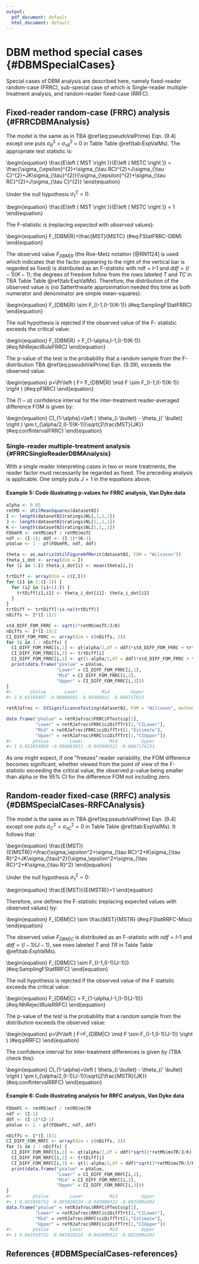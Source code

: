 ```yaml
---
output:
  pdf_document: default
  html_document: default
---
```


# DBM method special cases {#DBMSpecialCases}
Special cases of DBM analysis are described here, namely fixed-reader random-case (FRRC), sub-special case of which is Single-reader multiple-treatment analysis, and random-reader fixed-case (RRFC). 



## Fixed-reader random-case (FRRC) analysis {#FRRCDBMAnalysis}
The model is the same as in TBA \@ref(eq:pseudoValPrime) Eqn. (9.4) except one puts $\sigma_{R}^{2}$ = $\sigma_{\tau R}^{2}$ = 0 in Table Table \@ref(tab:ExpValMs). The appropriate test statistic is: 

\begin{equation}
\frac{E\left ( MST \right )}{E\left ( MSTC \right )} = \frac{\sigma_{\epsilon}^{2}+\sigma_{\tau RC}^{2}+J\sigma_{\tau C}^{2}+JK\sigma_{\tau}^{2}}{\sigma_{\epsilon}^{2}+\sigma_{\tau RC}^{2}+J\sigma_{\tau C}^{2}}
\end{equation}

Under the null hypothesis $\sigma_{\tau}^{2} = 0$:

\begin{equation}
\frac{E\left ( MST \right )}{E\left ( MSTC \right )} = 1
\end{equation}

The F-statistic is (replacing *expected* with *observed* values):

\begin{equation}
F_{DBM|R}=\frac{MST}{MSTC}
(\#eq:FStatFRRC-DBM)
\end{equation}

The observed value $F_{DBM|R}$ (the Roe-Metz notation [@RN1124] is used which indicates that the factor appearing to the right of the vertical bar is regarded as fixed) is distributed as an F-statistic with $\text{ndf}$ = $I – 1$ and $ddf = (I-1)(K-1)$; the degrees of freedom follow from the rows labeled $T$ and $TC$ in TBA Table Table \@ref(tab:ExpValMs). Therefore, the distribution of the observed value is (no Satterthwaite approximation needed this time as both numerator and denominator are simple mean-squares):

\begin{equation}
F_{DBM|R} \sim F_{I-1,(I-1)(K-1)}
(\#eq:SamplingFStatFRRC)
\end{equation}

The null hypothesis is rejected if the observed value of the F- statistic exceeds the critical value:

\begin{equation}
F_{DBM|R} > F_{1-\alpha,I-1,(I-1)(K-1)}
(\#eq:NhRejectRuleFRRC)
\end{equation}

The p-value of the test is the probability that a random sample from the F-distribution TBA \@ref(eq:pseudoValPrime) Eqn. (9.39), exceeds the observed value:

\begin{equation}
p=\Pr\left ( F> F_{DBM|R} \mid F \sim F_{I-1,(I-1)(K-1)} \right )
(\#eq:pFRRC)
\end{equation}

The $(1-\alpha)$  confidence interval for the inter-treatment reader-averaged difference FOM is given by:

\begin{equation}
CI_{1-\alpha}=\left ( \theta_{i \bullet} - \theta_{i' \bullet} \right ) \pm t_{\alpha/2,(I-1)(K-1)}\sqrt{2\frac{MST}{JK}}
(\#eq:confIntervalFRRC)
\end{equation}

### Single-reader multiple-treatment analysis {#FRRCSingleReaderDBMAnalysis}
With a single reader interpreting cases in two or more treatments, the reader factor must necessarily be regarded as fixed. The preceding analysis is applicable. One simply puts $J = 1$ in the equations above. 

#### Example 5: Code illustrating p-values for FRRC analysis, Van Dyke data

```r
alpha <- 0.05
retMS <- UtilMeanSquares(dataset02)
I <- length(dataset02$ratings$NL[,1,1,1])
J <- length(dataset02$ratings$NL[1,,1,1])
K <- length(dataset02$ratings$NL[1,1,,1])
FDbmFR <- retMS$msT / retMS$msTC
ndf <- (I-1); ddf <- (I-1)*(K-1)
pValue <- 1 - pf(FDbmFR, ndf, ddf)

theta <- as.matrix(UtilFigureOfMerit(dataset02, FOM = "Wilcoxon"))
theta_i_dot <- array(dim = I)
for (i in 1:I) theta_i_dot[i] <- mean(theta[i,])

trtDiff <- array(dim = c(I,I))
for (i1 in 1:(I-1)) {    
  for (i2 in (i1+1):I) {
    trtDiff[i1,i2] <- theta_i_dot[i1]- theta_i_dot[i2]    
  }
}
trtDiff <- trtDiff[!is.na(trtDiff)]
nDiffs <- I*(I-1)/2

std_DIFF_FOM_FRRC <- sqrt(2*retMS$msTC/J/K)
nDiffs <- I*(I-1)/2
CI_DIFF_FOM_FRRC <- array(dim = c(nDiffs, 3))
for (i in 1 : nDiffs) {
  CI_DIFF_FOM_FRRC[i,1] <- qt(alpha/2,df = ddf)*std_DIFF_FOM_FRRC + trtDiff[i]
  CI_DIFF_FOM_FRRC[i,2] <- trtDiff[i]
  CI_DIFF_FOM_FRRC[i,3] <- qt(1-alpha/2,df = ddf)*std_DIFF_FOM_FRRC + trtDiff[i]
  print(data.frame("pValue" = pValue, 
                   "Lower" = CI_DIFF_FOM_FRRC[i,1], 
                   "Mid" = CI_DIFF_FOM_FRRC[i,2], 
                   "Upper" = CI_DIFF_FOM_FRRC[i,3]))
}
#>       pValue       Lower         Mid        Upper
#> 1 0.02103497 -0.08088303 -0.04380032 -0.006717613

retRJafroc <- StSignificanceTesting(dataset02, FOM = "Wilcoxon", method = "DBM")

data.frame("pValue" = retRJafroc$FRRC$FTests$p[1],
           "Lower" = retRJafroc$FRRC$ciDiffTrt[1,"CILower"], 
           "Mid" = retRJafroc$FRRC$ciDiffTrt[1,"Estimate"], 
           "Upper" = retRJafroc$FRRC$ciDiffTrt[1,"CIUpper"])
#>        pValue        Lower          Mid         Upper
#> 1 0.021034969 -0.080883031 -0.043800322 -0.0067176131
```

As one might expect, if one "freezes" reader variability, the FOM difference becomes significant, whether viewed from the point of view of the F-statistic exceeding the critical value, the observed p-value being smaller than alpha or the 95% CI for the difference FOM not including zero. 

## Random-reader fixed-case (RRFC) analysis {#DBMSpecialCases-RRFCAnalysis}
The model is the same as in TBA \@ref(eq:pseudoValPrime) Eqn. (9.4) except one puts $\sigma_C^2 = \sigma_{\tau C}^2 =0$ in Table Table \@ref(tab:ExpValMs). It follows that: 

\begin{equation}
\frac{E(MST)}{E(MSTR)}=\frac{\sigma_\epsilon^2+\sigma_{\tau RC}^2+K\sigma_{\tau R}^2+JK\sigma_{\tau}^2}{\sigma_\epsilon^2+\sigma_{\tau RC}^2+K\sigma_{\tau R}^2}
\end{equation}

Under the null hypothesis $\sigma_\tau^2 = 0$:

\begin{equation}
\frac{E(MST)}{E(MSTR)}=1
\end{equation}

Therefore, one defines the F-statistic (replacing expected values with observed values) by:

\begin{equation}
F_{DBM|C} \sim \frac{MST}{MSTR}
(\#eq:FStatRRFC-Misc)
\end{equation}

The observed value $F_{DBM|C}$ is distributed as an F-statistic with $ndf = I – 1$ and $ddf = (I-1)(J-1)$, see rows labeled $T$ and $TR$ in Table Table \@ref(tab:ExpValMs).

\begin{equation}
F_{DBM|C} \sim F_{I-1,(I-1)(J-1))}
(\#eq:SamplingFStatRRFC)
\end{equation}

The null hypothesis is rejected if the observed value of the F statistic exceeds the critical value:

\begin{equation}
F_{DBM|C} > F_{1-\alpha,I-1,(I-1)(J-1))}
(\#eq:NhRejectRuleRRFC)
\end{equation}

The p-value of the test is the probability that a random sample from the distribution exceeds the observed value:

\begin{equation}
p=\Pr\left ( F>F_{DBM|C} \mid F \sim F_{I-1,(I-1)(J-1)} \right )
(\#eq:pRRFC)
\end{equation}

The confidence interval for inter-treatment differences is given by (TBA check this):

\begin{equation}
CI_{1-\alpha}=\left ( \theta_{i \bullet} - \theta_{i' \bullet} \right ) \pm t_{\alpha/2,(I-1)(J-1)}\sqrt{2\frac{MSTR}{JK}}
(\#eq:confIntervalRRFC)
\end{equation}

#### Example 6: Code illustrating analysis for RRFC analysis, Van Dyke data


```r
FDbmFC <- retMS$msT / retMS$msTR
ndf <- (I-1)
ddf <- (I-1)*(J-1)
pValue <- 1 - pf(FDbmFC, ndf, ddf)

nDiffs <- I*(I-1)/2
CI_DIFF_FOM_RRFC <- array(dim = c(nDiffs, 3))
for (i in 1 : nDiffs) {
  CI_DIFF_FOM_RRFC[i,1] <- qt(alpha/2,df = ddf)*sqrt(2*retMS$msTR/J/K) + trtDiff[i]
  CI_DIFF_FOM_RRFC[i,2] <- trtDiff[i]
  CI_DIFF_FOM_RRFC[i,3] <- qt(1-alpha/2,df = ddf)*sqrt(2*retMS$msTR/J/K) + trtDiff[i]
  print(data.frame("pValue" = pValue, 
                   "Lower" = CI_DIFF_FOM_RRFC[i,1], 
                   "Mid" = CI_DIFF_FOM_RRFC[i,2], 
                   "Upper" = CI_DIFF_FOM_RRFC[i,3]))
}
#>        pValue        Lower          Mid         Upper
#> 1 0.041958752 -0.085020224 -0.043800322 -0.0025804202
data.frame("pValue" = retRJafroc$RRFC$FTests$p[1],
           "Lower" = retRJafroc$RRFC$ciDiffTrt[1,"CILower"], 
           "Mid" = retRJafroc$RRFC$ciDiffTrt[1,"Estimate"], 
           "Upper" = retRJafroc$RRFC$ciDiffTrt[1,"CIUpper"])
#>        pValue        Lower          Mid         Upper
#> 1 0.041958752 -0.085020224 -0.043800322 -0.0025804202
```


## References {#DBMSpecialCases-references}

